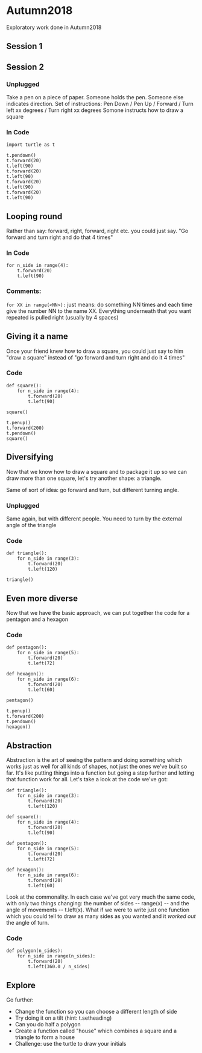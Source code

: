 # Autumn2018
Exploratory work done in Autumn2018

## Session 1

## Session 2

### Unplugged

Take a pen on a piece of paper. Someone holds the pen. Someone else indicates direction.
Set of instructions: Pen Down / Pen Up / Forward / Turn left xx degrees / Turn right xx degrees
Somone instructs how to draw a square

### In Code

```
import turtle as t

t.pendown()
t.forward(20)
t.left(90)
t.forward(20)
t.left(90)
t.forward(20)
t.left(90)
t.forward(20)
t.left(90)
```

## Looping round

Rather than say: forward, right, forward, right etc. you could just say. "Go forward and turn right and do that 4 times"

### In Code

```
for n_side in range(4):
    t.forward(20)
    t.left(90)
```

### Comments:

`for XX in range(<NN>):` just means: do something NN times and each time give the number NN to the name XX. Everything underneath that you want repeated is pulled right (usually by 4 spaces)

## Giving it a name

Once your friend knew how to draw a square, you could just say to him "draw a square" instead of "go forward and turn right and do it 4 times"

### Code

```
def square():
    for n_side in range(4):
        t.forward(20)
        t.left(90)

square()

t.penup()
t.forward(200)
t.pendown()
square()
```

## Diversifying

Now that we know how to draw a square and to package it up so we can draw more than one square, let's try another shape: a triangle.

Same of sort of idea: go forward and turn, but different turning angle.

### Unplugged

Same again, but with different people. You need to turn by the external angle of the triangle

### Code

```
def triangle():
    for n_side in range(3):
        t.forward(20)
        t.left(120)
    
triangle()
```

## Even more diverse

Now that we have the basic approach, we can put together the code for a pentagon and a hexagon

### Code

```
def pentagon():
    for n_side in range(5):
        t.forward(20)
        t.left(72)

def hexagon():
    for n_side in range(6):
        t.forward(20)
        t.left(60)

pentagon()

t.penup()
t.forward(200)
t.pendown()
hexagon()
```

## Abstraction

Abstraction is the art of seeing the pattern and doing something which works just as well for all kinds of shapes, not just the ones we've built so far. It's like putting things into a function but going a step further and letting that function work for all. Let's take a look at the code we've got:

```
def triangle():
    for n_side in range(3):
        t.forward(20)
        t.left(120)

def square():
    for n_side in range(4):
        t.forward(20)
        t.left(90)

def pentagon():
    for n_side in range(5):
        t.forward(20)
        t.left(72)

def hexagon():
    for n_side in range(6):
        t.forward(20)
        t.left(60)

```

Look at the commonality. In each case we've got very much the same code, with only two things changing: the number of sides -- range(x) -- and the angle of movements -- t.left(x). What if we were to write just one function which you could tell to draw as many sides as you wanted and it *worked out* the angle of turn.

### Code

```
def polygon(n_sides):
    for n_side in range(n_sides):
        t.forward(20)
        t.left(360.0 / n_sides)
```

## Explore

Go further:

* Change the function so you can choose a different length of side
* Try doing it on a tilt (hint: t.setheading)
* Can you do half a polygon
* Create a function called "house" which combines a square and a triangle to form a house
* Challenge: use the turtle to draw your initials

